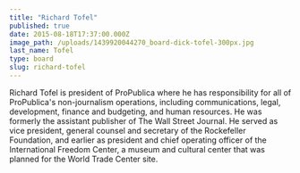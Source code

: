 ```yaml
---
title: "Richard Tofel"
published: true
date: 2015-08-18T17:37:00.000Z
image_path: /uploads/1439920044270_board-dick-tofel-300px.jpg
last_name: Tofel
type: board
slug: richard-tofel
---
```


Richard Tofel is president of ProPublica where he has responsibility for all of ProPublica's non-journalism operations, including communications, legal, development, finance and budgeting, and human resources. He was formerly the assistant publisher of The Wall Street Journal. He served as vice president, general counsel and secretary of the Rockefeller Foundation, and earlier as president and chief operating officer of the International Freedom Center, a museum and cultural center that was planned for the World Trade Center site.

